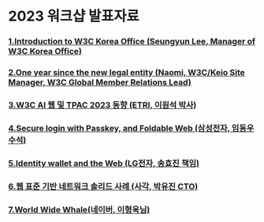 # 2023 워크샵 발표자료
### [1.Introduction to W3C Korea Office (Seungyun Lee, Manager of W3C Korea Office)](https://github.com/wonsuk73/W3C-Korea-Chapter/blob/master/member-workshop/2023/slides/01.2023_%20Introduction%20to%20W3C%20Korea%20Office.pdf)
### [2.One year since the new legal entity (Naomi, W3C/Keio Site Manager, W3C Global Member Relations Lead)](https://github.com/wonsuk73/W3C-Korea-Chapter/blob/master/member-workshop/2023/slides/02.2023_%20One%20year%20since%20the%20new%20legal%20entity.pdf)
### [3.W3C AI 웹 및 TPAC 2023 동향 (ETRI, 이원석 박사)](https://github.com/wonsuk73/W3C-Korea-Chapter/blob/master/member-workshop/2023/slides/03.2023_W3C%20AI%20%E1%84%8B%E1%85%B0%E1%86%B8%20%E1%84%86%E1%85%B5%E1%86%BE%20TPAC%202023%20%E1%84%83%E1%85%A9%E1%86%BC%E1%84%92%E1%85%A3%E1%86%BC.pdf)
### [4.Secure login with Passkey, and Foldable Web (삼성전자, 임동우 수석)](https://github.com/wonsuk73/W3C-Korea-Chapter/blob/master/member-workshop/2023/slides/04.2023_Secure%20login%20with%20Passkey%2C%20and%20Foldable%20Web.pdf)
### [5.Identity wallet and the Web (LG전자, 송효진 책임)](https://github.com/wonsuk73/W3C-Korea-Chapter/blob/master/member-workshop/2023/slides/05.2023_Identity%20wallet%20and%20the%20Web.pdf)
### [6.웹 표준 기반 네트워크 솔리드 사례 (사각, 박유진 CTO)](https://github.com/wonsuk73/W3C-Korea-Chapter/blob/master/member-workshop/2023/slides/06.2023_%E1%84%8B%E1%85%B0%E1%86%B8%20%E1%84%91%E1%85%AD%E1%84%8C%E1%85%AE%E1%86%AB%20%E1%84%80%E1%85%B5%E1%84%87%E1%85%A1%E1%86%AB%20%E1%84%82%E1%85%A6%E1%84%90%E1%85%B3%E1%84%8B%E1%85%AF%E1%84%8F%E1%85%B3%20%E1%84%89%E1%85%A9%E1%86%AF%E1%84%85%E1%85%B5%E1%84%83%E1%85%B3%20%E1%84%89%E1%85%A1%E1%84%85%E1%85%A8.pdf)
### [7.World Wide Whale(네이버, 이형욱님)](https://github.com/wonsuk73/W3C-Korea-Chapter/blob/master/member-workshop/2023/slides/07.2023_World%20Wide%20Whale.pdf)

